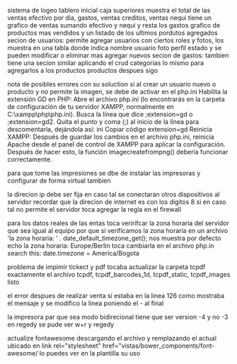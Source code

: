 sistema de logeo
tablero inicial caja superiores muestra el total de las ventas efectivo por dia, gastos, ventas creditos, ventas nequi
tiene un grafico de ventas sumando efectivo y nequi y resta los gastos
grafico de productos mas vendidos y un listado de los ultimos pordutos agregados
secion de usuarios:
permite agregar usuarios con ciertos roles y fotos, los muestra en una tabla donde indica nombre usuario foto perfil estado y se pueden modificar o eliminar mas agregar nuevos
secion de gastos:
tambien tiene una secion similar aplicando el crud
categorias lo mismo para agregarlos a los productos
productos despues sigo

nota de posibles errores con su soluction
si al crear un usuario nuevo o producto y no permite la imagen, se debe de activar en el php.ini 
Habilita la extensión GD en PHP:
Abre el archivo php.ini (lo encontrarás en la carpeta de configuración de tu servidor XAMPP, normalmente en C:\xampp\php\php.ini).
Busca la línea que dice ;extension=gd o ;extension=gd2.
Quita el punto y coma (;) al inicio de la línea para descomentarla, dejándola así:
ini
Copiar código
extension=gd
Reinicia XAMPP:
Después de guardar los cambios en el archivo php.ini, reinicia Apache desde el panel de control de XAMPP para aplicar la configuración.
Después de hacer esto, la función imagecreatefrompng() debería funcionar correctamente.

para que tome las impresiones se dbe de instalar las impresoras y configurar de forma virtual tambien

la direcion ip debe ser fija en caso tal se conectaran otros dispositivos al servidor 
recordar que la direcion de internet es con los digitos 8
si en caso tal no permite el servidor toca agregar la regla en el firewall

para los datos reales de las entas toca veririfcar la zona horaria del servidor que sea igual al equipo
por que si verificamos la zona horaria en un archivo 'la zona horaria: ' . date_default_timezone_get(); nos muestra por defecto echo la zona horaria: Europe/Berlin
toca cambiarla en el archivo php.in search this: date.timezone = America/Bogota

problema de impimir tickect y pdf tocaba actualizar la carpeta tcpdf exactamente el archivo tcpdf, tcpdf_barcodes_1d, tcpdf_static, tcpdf_images listo

el error despues de realizar venta si estaba en la linea 126 como mostraba el mensaje y se modifico la linea poniendo el - al final

la impresora par que sea modo bidirecional tiene que ser version -4 y no -3  en regedy se pude ver w+r y regedy

actualize fontawesome descargando el archivo y remplazando el actual ubicado en link rel="stylesheet" href="vistas/bower_components/font-awesome/ lo puedes ver en la plantilla su uso
